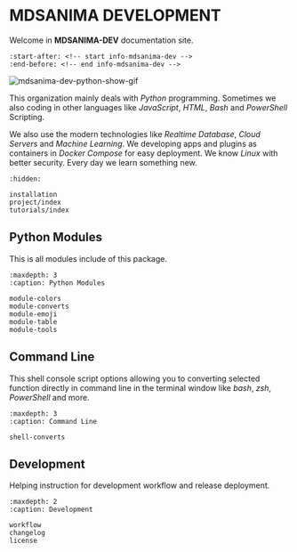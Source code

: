 # MDSANIMA DEVELOPMENT

Welcome in **MDSANIMA-DEV** documentation site.

```{include} ../README.md
:start-after: <!-- start info-mdsanima-dev -->
:end-before: <!-- end info-mdsanima-dev -->
```

![mdsanima-dev-python-show-gif](_images/gif/mdsanima_dev_python_show.gif)

This organization mainly deals with *Python* programming. Sometimes we also
coding in other languages like *JavaScript*, *HTML*, *Bash* and *PowerShell*
Scripting.

We also use the modern technologies like *Realtime Database*, *Cloud Servers*
and *Machine Learning*. We developing apps and plugins as containers
in *Docker Compose* for easy deployment. We know *Linux* with better security.
Every day we learn something new.

```{toctree}
:hidden:

installation
project/index
tutorials/index
```

## Python Modules

This is all modules include of this package.

```{toctree}
:maxdepth: 3
:caption: Python Modules

module-colors
module-converts
module-emoji
module-table
module-tools
```

## Command Line

This shell console script options allowing you to converting selected function
directly in command line in the terminal window like *bash*, *zsh*,
*PowerShell* and more.

```{toctree}
:maxdepth: 3
:caption: Command Line

shell-converts
```

## Development

Helping instruction for development workflow and release deployment.

```{toctree}
:maxdepth: 2
:caption: Development

workflow
changelog
license
```
